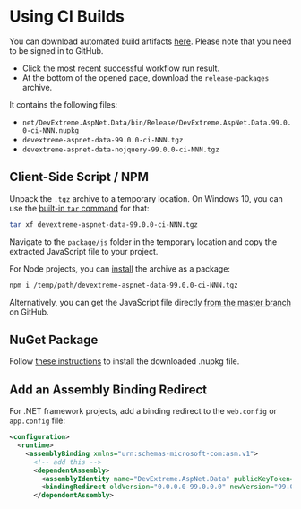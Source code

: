 # Using CI Builds

You can download automated build artifacts [here](https://github.com/DevExpress/DevExtreme.AspNet.Data/actions/workflows/ci.yml?query=branch%3Amaster). Please note that you need to be signed in to GitHub.

- Click the most recent successful workflow run result. 
- At the bottom of the opened page, download the `release-packages` archive.

It contains the following files:
- `net/DevExtreme.AspNet.Data/bin/Release/DevExtreme.AspNet.Data.99.0.0-ci-NNN.nupkg`
- `devextreme-aspnet-data-99.0.0-ci-NNN.tgz`
- `devextreme-aspnet-data-nojquery-99.0.0-ci-NNN.tgz`

## Client-Side Script / NPM

Unpack the `.tgz` archive to a temporary location. On Windows 10, you can use the [built-in `tar` command](https://learn.microsoft.com/en-us/virtualization/community/team-blog/2017/20171219-tar-and-curl-come-to-windows) for that:

```bash
tar xf devextreme-aspnet-data-99.0.0-ci-NNN.tgz
```

Navigate to the `package/js` folder in the temporary location and copy the extracted JavaScript file to your project.

For Node projects, you can [install](https://docs.npmjs.com/cli/install) the archive as a package:

```bash
npm i /temp/path/devextreme-aspnet-data-99.0.0-ci-NNN.tgz
```

Alternatively, you can get the JavaScript file directly [from the master branch](https://raw.githubusercontent.com/DevExpress/DevExtreme.AspNet.Data/master/js/dx.aspnet.data.js) on GitHub.

## NuGet Package

Follow [these instructions](https://stackoverflow.com/q/10240029) to install the downloaded .nupkg file.

## Add an Assembly Binding Redirect

For .NET framework projects, add a binding redirect to the `web.config` or `app.config` file:

```xml
<configuration>
  <runtime>
    <assemblyBinding xmlns="urn:schemas-microsoft-com:asm.v1">
      <!-- add this -->
      <dependentAssembly>
        <assemblyIdentity name="DevExtreme.AspNet.Data" publicKeyToken="982f5dab1439d0f7"/>
        <bindingRedirect oldVersion="0.0.0.0-99.0.0.0" newVersion="99.0.0.0"/>
      </dependentAssembly>
```
